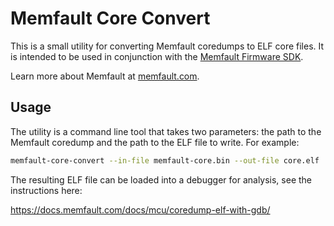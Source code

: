 # Memfault Core Convert

This is a small utility for converting Memfault coredumps to ELF core files. It
is intended to be used in conjunction with the
[Memfault Firmware SDK](https://github.com/memfault/memfault-firmware-sdk/).

Learn more about Memfault at [memfault.com](https://memfault.com/).

## Usage

The utility is a command line tool that takes two parameters: the path to the
Memfault coredump and the path to the ELF file to write. For example:

```bash
memfault-core-convert --in-file memfault-core.bin --out-file core.elf
```

The resulting ELF file can be loaded into a debugger for analysis, see the
instructions here:

<https://docs.memfault.com/docs/mcu/coredump-elf-with-gdb/>
